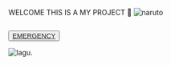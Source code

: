 WELCOME
THIS IS A MY PROJECT 👻
![naruto](https://github.com/user-attachments/assets/eabdeba5-d138-447d-919a-cf5c14fc29a6)

 <center><img src ="https://lh3.googleusercontent.com/blogger_img_proxy/AEn0k_sMP2zeJk9V1ozVaZir5BDOR3lU_s399ZPYZ2T00KT88OUXrmucWm0G8-RPDBkYzOHBUpZlthGD8kc-TKUWxnAycOs2IR9SnGVbe4QzNxQtNGO1tciAILZGVHHaJVQEbDEiv0uOhFQo=s0-d" alt=""  >
    </center>

<button><div><a href="#Panduan">EMERGENCY</a></div></button>


![lagu](https://github.com/user-attachments/assets/bf4e8e30-98eb-46a7-a1c0-3d6c19eed72f).

